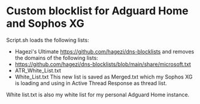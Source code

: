 # Custom blocklist for Adguard Home and Sophos XG

Script.sh loads the following lists:
- Hagezi's Ultimate https://github.com/hagezi/dns-blocklists
and removes the domains of the following lists:
- https://github.com/hagezi/dns-blocklists/blob/main/share/microsoft.txt
- ATR_White_List.txt
- White_List.txt
This new list is saved as Merged.txt which my Sophos XG is loading and using in Active Thread Response as thread list.

White list.txt is also my white list for my personal Adguard Home instance.
